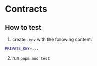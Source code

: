 # Contracts

## How to test

1. create `.env` with the following content:

```sh
PRIVATE_KEY=...
```

2. run `pnpm mud test`
